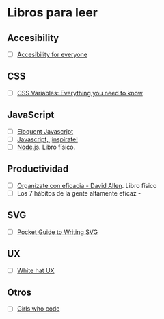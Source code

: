 # Libros para leer

## Accesibility

- [ ] [Accesibility for everyone](https://abookapart.com/products/accessibility-for-everyone)

## CSS

- [ ] [CSS Variables: Everything you need to know](https://gumroad.com/l/lwaUh)

## JavaScript

- [ ] [Eloquent Javascript](http://eloquentjavascript.net/)
- [ ] [Javascript, ¡inspírate!](https://leanpub.com/javascript-inspirate)
- [ ] [Node.js](https://www.amazon.es/Node-js-Programaci%C3%B3n-George-Ornbo/dp/8441533148/ref=sr_1_2?ie=UTF8&qid=1520769311&sr=8-2&keywords=node.js). Libro físico.

## Productividad

- [ ] [Organízate con eficacia - David Allen](https://www.amazon.es/Organ%C3%ADzate-eficacia-edici%C3%B3n-revisada-conocimiento/dp/8492921307/ref=sr_1_1?ie=UTF8&qid=1520769396&sr=8-1&keywords=organizate+con+eficacia). Libro físico
- [ ] Los 7 hábitos de la gente altamente eficaz - 

## SVG

- [ ] [Pocket Guide to Writing SVG](http://svgpocketguide.com/book/)

## UX

- [ ] [White hat UX](https://www.amazon.com/White-Hat-UX-Generation-Experience-ebook/dp/B06Y6DHGDH)

## Otros

- [ ] [Girls who code](https://www.amazon.com/Lights-Music-Code-Girls-Who/dp/0399542531/ref=tmm_hrd_swatch_0?_encoding=UTF8&qid=1521051359&sr=8-1)
